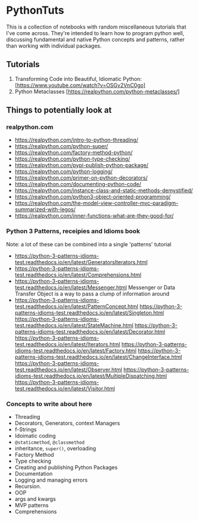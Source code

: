 # PythonTuts

This is a collection of notebooks with random miscellaneous tutorials that I've come across. They're intended to learn how to program python well, discussing fundamental and native Python concepts and patterns, rather than working with individual packages.

## Tutorials
1. Transforming Code into Beautiful, Idiomatic Python: [https://www.youtube.com/watch?v=OSGv2VnC0go]
2. Python Metaclasses [https://realpython.com/python-metaclasses/]

## Things to potentially look at
### realpython.com
* https://realpython.com/intro-to-python-threading/
* https://realpython.com/python-super/
* https://realpython.com/factory-method-python/
* https://realpython.com/python-type-checking/
* https://realpython.com/pypi-publish-python-package/
* https://realpython.com/python-logging/
* https://realpython.com/primer-on-python-decorators/
* https://realpython.com/documenting-python-code/
* https://realpython.com/instance-class-and-static-methods-demystified/
* https://realpython.com/python3-object-oriented-programming/
* https://realpython.com/the-model-view-controller-mvc-paradigm-summarized-with-legos/
* https://realpython.com/inner-functions-what-are-they-good-for/

### Python 3 Patterns, receipies and Idioms book
Note: a lot of these can be combined into a single 'patterns' tutorial
* https://python-3-patterns-idioms-test.readthedocs.io/en/latest/GeneratorsIterators.html
* https://python-3-patterns-idioms-test.readthedocs.io/en/latest/Comprehensions.html
* https://python-3-patterns-idioms-test.readthedocs.io/en/latest/Messenger.html Messenger or Data Transfer Object is a way to pass a clump of information around
* https://python-3-patterns-idioms-test.readthedocs.io/en/latest/PatternConcept.html
https://python-3-patterns-idioms-test.readthedocs.io/en/latest/Singleton.html
https://python-3-patterns-idioms-test.readthedocs.io/en/latest/StateMachine.html
https://python-3-patterns-idioms-test.readthedocs.io/en/latest/Decorator.html
https://python-3-patterns-idioms-test.readthedocs.io/en/latest/Iterators.html
https://python-3-patterns-idioms-test.readthedocs.io/en/latest/Factory.html
https://python-3-patterns-idioms-test.readthedocs.io/en/latest/ChangeInterface.html
https://python-3-patterns-idioms-test.readthedocs.io/en/latest/Observer.html
https://python-3-patterns-idioms-test.readthedocs.io/en/latest/MultipleDispatching.html
https://python-3-patterns-idioms-test.readthedocs.io/en/latest/Visitor.html


### Concepts to write about here
* Threading
* Decorators, Generators, context Managers
* f-Strings
* Idoimatic coding
* `@staticmethod`, `@classmethod`
* inheritance, `super()`, overloading
* Factory Method
* Type checking
* Creating and publishing Python Packages
* Documentation
* Logging and managing errors
* Recursion.
* OOP
* args and kwargs
* MVP patterns
* Comprehensions